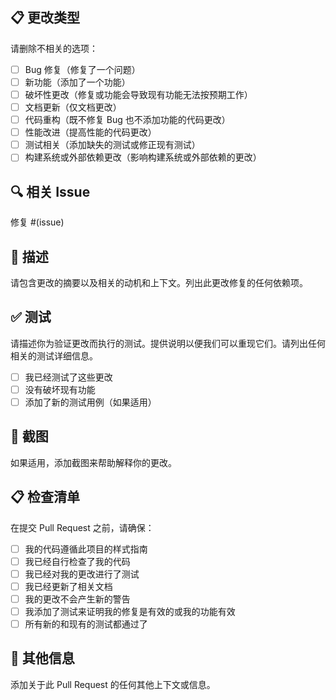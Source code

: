 ## 📋 更改类型
请删除不相关的选项：

- [ ] Bug 修复（修复了一个问题）
- [ ] 新功能（添加了一个功能）
- [ ] 破坏性更改（修复或功能会导致现有功能无法按预期工作）
- [ ] 文档更新（仅文档更改）
- [ ] 代码重构（既不修复 Bug 也不添加功能的代码更改）
- [ ] 性能改进（提高性能的代码更改）
- [ ] 测试相关（添加缺失的测试或修正现有测试）
- [ ] 构建系统或外部依赖更改（影响构建系统或外部依赖的更改）

## 🔍 相关 Issue
修复 #(issue)

## 📝 描述
请包含更改的摘要以及相关的动机和上下文。列出此更改修复的任何依赖项。

## ✅ 测试
请描述你为验证更改而执行的测试。提供说明以便我们可以重现它们。请列出任何相关的测试详细信息。

- [ ] 我已经测试了这些更改
- [ ] 没有破坏现有功能
- [ ] 添加了新的测试用例（如果适用）

## 📸 截图
如果适用，添加截图来帮助解释你的更改。

## 📋 检查清单
在提交 Pull Request 之前，请确保：

- [ ] 我的代码遵循此项目的样式指南
- [ ] 我已经自行检查了我的代码
- [ ] 我已经对我的更改进行了测试
- [ ] 我已经更新了相关文档
- [ ] 我的更改不会产生新的警告
- [ ] 我添加了测试来证明我的修复是有效的或我的功能有效
- [ ] 所有新的和现有的测试都通过了

## 🔄 其他信息
添加关于此 Pull Request 的任何其他上下文或信息。 